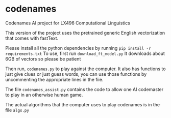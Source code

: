 # codenames
Codenames AI project for LX496 Computational Linguistics

This version of the project uses the pretrained generic English vectorization that comes with fastText.

Please install all the python dependencies by running `pip install -r requirements.txt`
To use, first run `download_ft_model.py`
It downloads about 6GB of vectors so please be patient

Then run, `codenames.py` to play against the computer. It also has functions to just give clues or just guess words, you can use those functions by uncommenting the appropriate lines in the fiie.

The file `codenames_assist.py` contains the code to allow one AI codemaster to play in an otherwise human game.

The actual algorithms that the computer uses to play codenames is in the file `algs.py`
